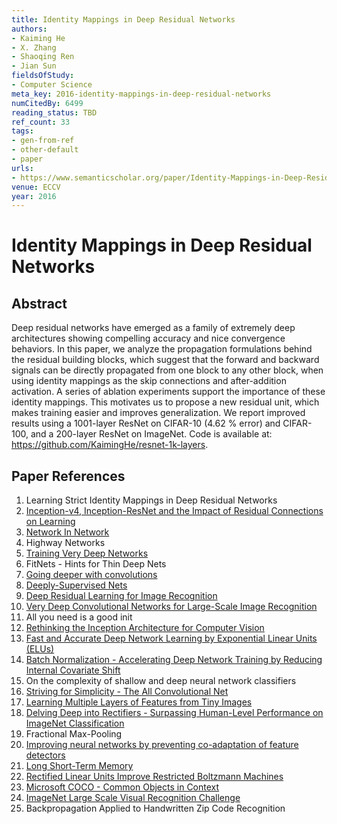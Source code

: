 ```yaml
---
title: Identity Mappings in Deep Residual Networks
authors:
- Kaiming He
- X. Zhang
- Shaoqing Ren
- Jian Sun
fieldsOfStudy:
- Computer Science
meta_key: 2016-identity-mappings-in-deep-residual-networks
numCitedBy: 6499
reading_status: TBD
ref_count: 33
tags:
- gen-from-ref
- other-default
- paper
urls:
- https://www.semanticscholar.org/paper/Identity-Mappings-in-Deep-Residual-Networks-He-Zhang/77f0a39b8e02686fd85b01971f8feb7f60971f80?sort=total-citations
venue: ECCV
year: 2016
---
```


# Identity Mappings in Deep Residual Networks

## Abstract

Deep residual networks have emerged as a family of extremely deep architectures showing compelling accuracy and nice convergence behaviors. In this paper, we analyze the propagation formulations behind the residual building blocks, which suggest that the forward and backward signals can be directly propagated from one block to any other block, when using identity mappings as the skip connections and after-addition activation. A series of ablation experiments support the importance of these identity mappings. This motivates us to propose a new residual unit, which makes training easier and improves generalization. We report improved results using a 1001-layer ResNet on CIFAR-10 (4.62 % error) and CIFAR-100, and a 200-layer ResNet on ImageNet. Code is available at: https://github.com/KaimingHe/resnet-1k-layers.

## Paper References

1. Learning Strict Identity Mappings in Deep Residual Networks
2. [Inception-v4, Inception-ResNet and the Impact of Residual Connections on Learning](2017-inception-v4-inception-resnet-and-the-impact-of-residual-connections-on-learning)
3. [Network In Network](2014-network-in-network)
4. Highway Networks
5. [Training Very Deep Networks](2015-training-very-deep-networks)
6. FitNets - Hints for Thin Deep Nets
7. [Going deeper with convolutions](2015-going-deeper-with-convolutions)
8. [Deeply-Supervised Nets](2015-deeply-supervised-nets)
9. [Deep Residual Learning for Image Recognition](2015-resnet.md)
10. [Very Deep Convolutional Networks for Large-Scale Image Recognition](2014-vggnet.md)
11. All you need is a good init
12. [Rethinking the Inception Architecture for Computer Vision](2016-rethinking-the-inception-architecture-for-computer-vision)
13. [Fast and Accurate Deep Network Learning by Exponential Linear Units (ELUs)](2016-fast-and-accurate-deep-network-learning-by-exponential-linear-units-elus)
14. [Batch Normalization - Accelerating Deep Network Training by Reducing Internal Covariate Shift](2015-batch-normalization-accelerating-deep-network-training-by-reducing-internal-covariate-shift)
15. On the complexity of shallow and deep neural network classifiers
16. [Striving for Simplicity - The All Convolutional Net](2015-striving-for-simplicity-the-all-convolutional-net)
17. [Learning Multiple Layers of Features from Tiny Images](2009-learning-multiple-layers-of-features-from-tiny-images)
18. [Delving Deep into Rectifiers - Surpassing Human-Level Performance on ImageNet Classification](2015-delving-deep-into-rectifiers-surpassing-human-level-performance-on-imagenet-classification)
19. Fractional Max-Pooling
20. [Improving neural networks by preventing co-adaptation of feature detectors](2012-improving-neural-networks-by-preventing-co-adaptation-of-feature-detectors)
21. [Long Short-Term Memory](1997-long-short-term-memory)
22. [Rectified Linear Units Improve Restricted Boltzmann Machines](2010-rectified-linear-units-improve-restricted-boltzmann-machines)
23. [Microsoft COCO - Common Objects in Context](2014-microsoft-coco-common-objects-in-context)
24. [ImageNet Large Scale Visual Recognition Challenge](2015-imagenet-large-scale-visual-recognition-challenge)
25. Backpropagation Applied to Handwritten Zip Code Recognition
